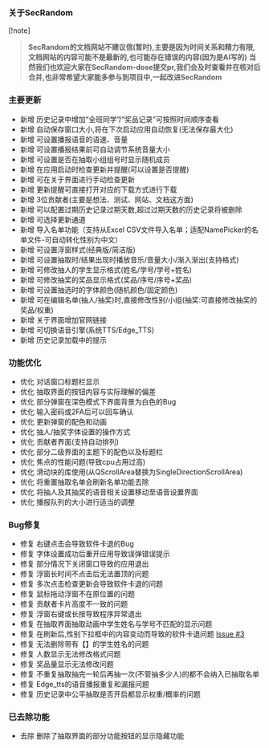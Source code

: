 ### 关于SecRandom
[!note]
> **SecRandom的文档网站不建议信(暂时),主要是因为时间关系和精力有限,文档网站的内容可能不是最新的,也可能存在错误的内容(因为是AI写的)**
> **当然我们也欢迎大家在SecRandom-dose提交pr,我们会及时查看并在核对后合并,也非常希望大家能多参与到项目中,一起改进SecRandom**

### 主要更新
- 新增 历史记录中增加“全班同学”/“奖品记录”可按照时间顺序查看
- 新增 自动保存窗口大小,将在下次启动应用自动恢复(无法保存最大化)
- 新增 可设置播报语音的语速、音量
- 新增 可设置播报结果前可自动调节系统音量大小
- 新增 可设置是否在抽取小组组号时显示随机成员
- 新增 在应用启动时检查更新并提醒(可以设置是否提醒)
- 新增 可在关于界面进行手动检查更新
- 新增 更新提醒可直接打开对应的下载方式进行下载
- 新增 3位贡献者(主要是想法、测试、网站、文档这方面)
- 新增 可以配置过期历史记录过期天数,超过过期天数的历史记录将被删除
- 新增 可选择更新通道
- 新增 导入名单功能（支持从Excel CSV文件导入名单；适配NamePicker的名单文件-可自动转化性别为中文）
- 新增 可设置浮窗样式(经典版/简洁版)
- 新增 可设置抽取时/结果出现时播放音乐/音量大小/渐入渐出(支持格式)
- 新增 可修改抽人的学生显示格式(姓名/学号/学号+姓名)
- 新增 可修改抽奖的奖品显示格式(奖品/序号/序号+奖品)
- 新增 可设置抽选时的字体颜色(随机颜色/固定颜色)
- 新增 可在编辑名单(抽人/抽奖)时,直接修改性别/小组(抽奖:可直接修改抽奖的奖品/权重)
- 新增 关于界面增加官网链接
- 新增 可切换语音引擎(系统TTS/Edge_TTS)
- 新增 历史记录加载中的提示

### 功能优化
- 优化 对话窗口标题栏显示
- 优化 抽取界面的按钮内容与实际理解的偏差
- 优化 部分弹窗在深色模式下界面背景为白色的Bug
- 优化 输入密码或2FA后可以回车确认
- 优化 更新弹窗的配色和动画
- 优化 抽人/抽奖字体设置的操作方式
- 优化 贡献者界面(支持自动排列)
- 优化 部分二级界面的主题下的配色以及标题栏
- 优化 焦点的性能问题(导致cpu占用过高)
- 优化 滑动块的库使用(从QScrollArea替换为SingleDirectionScrollArea)
- 优化 将重置抽取名单会刷新名单功能去除
- 优化 将抽人及其抽奖的语音相关设置移动至语音设置界面
- 优化 播报队列的大小进行适当的调整

### Bug修复
- 修复 右键点击会导致软件卡退的Bug
- 修复 字体设置成功后重开应用导致误弹错误提示
- 修复 部分情况下关闭窗口导致的应用退出 
- 修复 浮窗长时间不点击后无法置顶的问题 
- 修复 多次点击检查更新会导致软件卡退的问题
- 修复 鼠标拖动浮窗不在原位置的问题
- 修复 贡献者卡片高度不一致的问题
- 修复 浮窗右键或长按导致程序异常退出
- 修复 在抽取界面抽取动画中学生姓名与学号不匹配的显示问题
- 修复 在刷新后,性别下拉框中的内容变动而导致的软件卡退问题 [Issue #3](https://github.com/SECTL/SecRandom/issues/3)
- 修复 无法删除带有【】的学生姓名的问题
- 修复 人数显示无法修改格式问题
- 修复 奖品量显示无法修改问题
- 修复 不重复抽取抽完一轮后再抽一次(不管抽多少人)的都不会纳入已抽取名单
- 修复 Edge_tts的语音播报重复和漏报问题
- 修复 历史记录中公平抽取是否开启都显示权重/概率的问题

### 已去除功能
- 去除 删除了抽取界面的部分功能按钮的显示隐藏功能